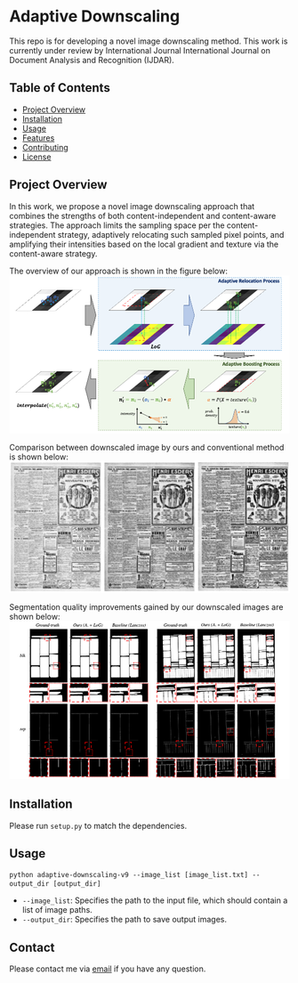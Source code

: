 # Adaptive Downscaling

This repo is for developing a novel image downscaling method. This work is currently under review by International Journal International Journal on Document Analysis and Recognition (IJDAR).

## Table of Contents
- [Project Overview](#project-overview)
- [Installation](#installation)
- [Usage](#usage)
- [Features](#features)
- [Contributing](#contributing)
- [License](#license)

## Project Overview
In this work, we propose a novel image downscaling approach that combines the strengths of both content-independent and content-aware strategies. The approach limits the sampling space per the content-independent strategy, adaptively relocating such sampled pixel points, and amplifying their intensities based on the local gradient and texture via the content-aware strategy. 

The overview of our approach is shown in the figure below:
![workflow](/assets/workflow.png)

Comparison between downscaled image by ours and conventional method is shown below:
![ds_results](/assets/ds_results.png)

Segmentation quality improvements gained by our downscaled images are shown below:
![seg_results](/assets/seg_results.png)

## Installation
Please run `setup.py` to match the dependencies.

## Usage

```
python adaptive-downscaling-v9 --image_list [image_list.txt] --output_dir [output_dir]
```
- `--image_list`: Specifies the path to the input file, which should contain a list of image paths.
- `--output_dir`: Specifies the path to save output images.

## Contact
Please contact me via [email](chulwoo.pack@huskers.unl.edu) if you have any question.
